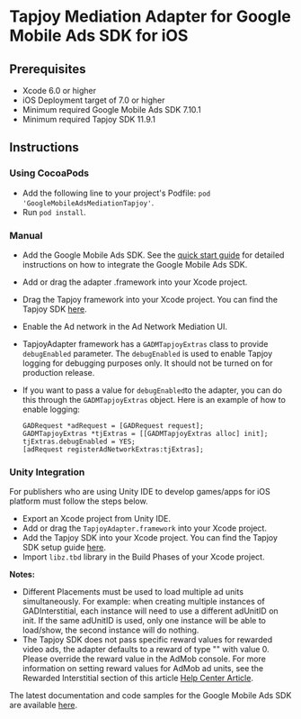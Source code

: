 # Tapjoy Mediation Adapter for Google Mobile Ads SDK for iOS

## Prerequisites
- Xcode 6.0 or higher
- iOS Deployment target of 7.0 or higher
- Minimum required Google Mobile Ads SDK 7.10.1
- Minimum required Tapjoy SDK 11.9.1

## Instructions

### Using CocoaPods
- Add the following line to your project's Podfile:
  `pod 'GoogleMobileAdsMediationTapjoy'`.
- Run `pod install`.

### Manual
- Add the Google Mobile Ads SDK. See the
  [quick start guide](https://firebase.google.com/docs/admob/ios/quick-start)
  for detailed instructions on how to integrate the Google Mobile Ads SDK.
- Add or drag the adapter .framework into your Xcode project.
- Drag the Tapjoy framework into your Xcode project. You can find the
  Tapjoy SDK [here](http://dev.tapjoy.com/sdk-integration/ios).
- Enable the Ad network in the Ad Network Mediation UI.
- TapjoyAdapter framework has a `GADMTapjoyExtras` class to provide
  `debugEnabled` parameter. The `debugEnabled` is used to enable Tapjoy logging
  for debugging purposes only. It should not be turned on for production
  release.
- If you want to pass a value for `debugEnabled`to the adapter, you can do
  this through the `GADMTapjoyExtras` object. Here is
  an example of how to enable logging:

  <pre><code>GADRequest *adRequest = [GADRequest request];
  GADMTapjoyExtras *tjExtras = [[GADMTapjoyExtras alloc] init];
  tjExtras.debugEnabled = YES;
  [adRequest registerAdNetworkExtras:tjExtras];</code></pre>

### Unity Integration
For publishers who are using Unity IDE to develop games/apps for iOS platform
must follow the steps below.

- Export an Xcode project from Unity IDE.
- Add or drag the `TapjoyAdapter.framework` into your Xcode project.
- Add the Tapjoy SDK into your Xcode project. You can find the Tapjoy SDK setup
  guide [here](http://dev.tapjoy.com/sdk-integration/ios).
- Import `libz.tbd` library in the Build Phases of your Xcode project.

**Notes:**
- Different Placements must be used to load multiple ad units simultaneously.
  For example: when creating multiple instances of GADInterstitial,
  each instance will need to use a different adUnitID on init. If the same
  adUnitID  is used, only one instance will be able to load/show, the second
  instance will do nothing.
- The Tapjoy SDK does not pass specific reward values for rewarded
  video ads, the adapter defaults to a reward of type "" with value 0. Please
  override the reward value in the AdMob console.
  For more information on setting reward values for AdMob ad units, see the
  Rewarded Interstitial section of this article
  [Help Center Article](https://support.google.com/admob/answer/3052638).

The latest documentation and code samples for the Google Mobile Ads SDK are
available [here](https://firebase.google.com/docs/admob/ios/quick-start).

